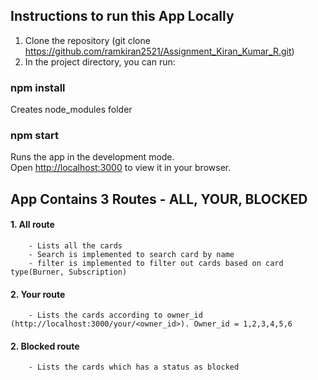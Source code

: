 ## Instructions to run this App Locally

1. Clone the repository (git clone https://github.com/ramkiran2521/Assignment_Kiran_Kumar_R.git)
2. In the project directory, you can run:
### npm install

Creates node_modules folder

### npm start

Runs the app in the development mode.\
Open [http://localhost:3000](http://localhost:3000) to view it in your browser.


## App Contains 3 Routes - ALL, YOUR, BLOCKED

#### 1. All route 

        - Lists all the cards
        - Search is implemented to search card by name
        - filter is implemented to filter out cards based on card type(Burner, Subscription)

#### 2. Your route

        - Lists the cards according to owner_id (http://localhost:3000/your/<owner_id>). Owner_id = 1,2,3,4,5,6

#### 2. Blocked route

        - Lists the cards which has a status as blocked
